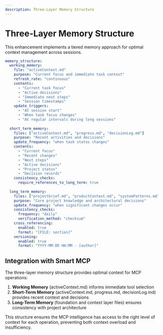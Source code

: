 ```yaml
---
description: Three-Layer Memory Structure
---
```


# Three-Layer Memory Structure

This enhancement implements a tiered memory approach for optimal context management across sessions.

```yaml
memory_structure:
  working_memory:
    file: "activeContext.md"
    purpose: "Current focus and immediate task context"
    refresh_rate: "continuous"
    contents:
      - "Current task focus"
      - "Active decisions"
      - "Immediate next steps"
      - "Session timestamps"
    update_triggers:
      - "At session start"
      - "When task focus changes"
      - "At regular intervals during long sessions"
  
  short_term_memory:
    files: ["activeContext.md", "progress.md", "decisionLog.md"]
    purpose: "Recent activities and decisions"
    update_frequency: "when task status changes"
    contents:
      - "Current focus"
      - "Recent changes"
      - "Next steps"
      - "Active decisions"
      - "Project status"
      - "Decision records"
    consistency_checks:
      require_references_to_long_term: true
  
  long_term_memory:
    files: ["projectbrief.md", "productContext.md", "systemPatterns.md", "techContext.md"]
    purpose: "Core project knowledge and architectural decisions"
    update_frequency: "when significant changes occur"
    consistency_checks:
      frequency: "daily"
      verification_method: "checksum"
    cross_referencing:
      enabled: true
      format: "[FILE: section]"
    versioning:
      enabled: true
      format: "YYYY-MM-DD HH:MM - [author]"
```

## Integration with Smart MCP

The three-layer memory structure provides optimal context for MCP operations:

1. **Working Memory** (activeContext.md) informs immediate tool selection
2. **Short-Term Memory** (activeContext.md, progress.md, decisionLog.md) provides recent context and decisions
3. **Long-Term Memory** (foundation and context layer files) ensures consistency with project architecture

This structure ensures the MCP intelligence has access to the right level of context for each operation, preventing both context overload and insufficiency.